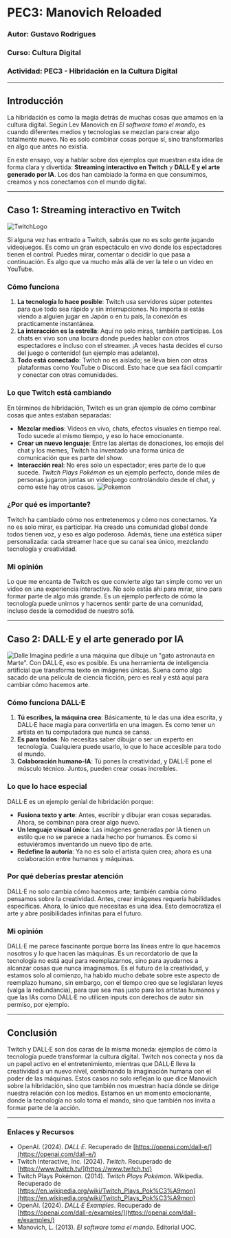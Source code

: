 # **PEC3: Manovich Reloaded**

### **Autor**: Gustavo Rodrigues
### **Curso**: Cultura Digital  
### **Actividad**: PEC3 - Hibridación en la Cultura Digital  
---

## **Introducción**

La hibridación es como la magia detrás de muchas cosas que amamos en la cultura digital. Según Lev Manovich en *El software toma el mando*, es cuando diferentes medios y tecnologías se mezclan para crear algo totalmente nuevo. No es solo combinar cosas porque sí, sino transformarlas en algo que antes no existía.

En este ensayo, voy a hablar sobre dos ejemplos que muestran esta idea de forma clara y divertida: **Streaming interactivo en Twitch** y **DALL·E y el arte generado por IA**. Los dos han cambiado la forma en que consumimos, creamos y nos conectamos con el mundo digital.

---

## **Caso 1: Streaming interactivo en Twitch**
![TwitchLogo](https://cdn.m7g.twitch.tv/ba46b4e5e395b11efd34/assets/uploads/generic-email-header-1.jpg?w=1200&h=630&fm=jpg&auto=format)

Si alguna vez has entrado a Twitch, sabrás que no es solo gente jugando videojuegos. Es como un gran espectáculo en vivo donde los espectadores tienen el control. Puedes mirar, comentar o decidir lo que pasa a continuación. Es algo que va mucho más allá de ver la tele o un video en YouTube.

### **Cómo funciona**
1. **La tecnología lo hace posible**: Twitch usa servidores súper potentes para que todo sea rápido y sin interrupciones. No importa si estás viendo a alguien jugar en Japón o en tu país, la conexión es practicamente instantánea.
2. **La interacción es la estrella**: Aquí no solo miras, también participas. Los chats en vivo son una locura donde puedes hablar con otros espectadores e incluso con el streamer. ¡A veces hasta decides el curso del juego o contenido! (un ejemplo mas adelante).
3. **Todo está conectado**: Twitch no es aislado; se lleva bien con otras plataformas como YouTube o Discord. Esto hace que sea fácil compartir y conectar con otras comunidades.

### **Lo que Twitch está cambiando**
En términos de hibridación, Twitch es un gran ejemplo de cómo combinar cosas que antes estaban separadas:
- **Mezclar medios**: Videos en vivo, chats, efectos visuales en tiempo real. Todo sucede al mismo tiempo, y eso lo hace emocionante.
- **Crear un nuevo lenguaje**: Entre las alertas de donaciones, los emojis del chat y los memes, Twitch ha inventado una forma única de comunicación que es parte del show.
- **Interacción real**: No eres solo un espectador; eres parte de lo que sucede. *Twitch Plays Pokémon* es un ejemplo perfecto, donde miles de personas jugaron juntas un videojuego controlándolo desde el chat, y como este hay otros casos.
![Pokemon](https://platform.polygon.com/wp-content/uploads/sites/2/chorus/uploads/chorus_asset/file/13754005/twitch_plays_pokemon_feature1.0.jpg?quality=90&strip=all&crop=0.016447368421055,0,99.967105263158,100)

### **¿Por qué es importante?**
Twitch ha cambiado cómo nos entretenemos y cómo nos conectamos. Ya no es solo mirar, es participar. Ha creado una comunidad global donde todos tienen voz, y eso es algo poderoso. Además, tiene una estética súper personalizada: cada streamer hace que su canal sea único, mezclando tecnología y creatividad.

### **Mi opinión**
Lo que me encanta de Twitch es que convierte algo tan simple como ver un video en una experiencia interactiva. No solo estás ahí para mirar, sino para formar parte de algo más grande. Es un ejemplo perfecto de cómo la tecnología puede unirnos y hacernos sentir parte de una comunidad, incluso desde la comodidad de nuestro sofá.

---

## **Caso 2: DALL·E y el arte generado por IA**
![Dalle](https://cdn.analyticsvidhya.com/wp-content/uploads/2024/07/Dalle-3--scaled.jpg)
Imagina pedirle a una máquina que dibuje un "gato astronauta en Marte". Con DALL·E, eso es posible. Es una herramienta de inteligencia artificial que transforma texto en imágenes únicas. Suena como algo sacado de una película de ciencia ficción, pero es real y está aquí para cambiar cómo hacemos arte.

### **Cómo funciona DALL·E**
1. **Tú escribes, la máquina crea**: Básicamente, tú le das una idea escrita, y DALL·E hace magia para convertirla en una imagen. Es como tener un artista en tu computadora que nunca se cansa.
2. **Es para todos**: No necesitas saber dibujar o ser un experto en tecnología. Cualquiera puede usarlo, lo que lo hace accesible para todo el mundo.
3. **Colaboración humano-IA**: Tú pones la creatividad, y DALL·E pone el músculo técnico. Juntos, pueden crear cosas increíbles.

### **Lo que lo hace especial**
DALL·E es un ejemplo genial de hibridación porque:
- **Fusiona texto y arte**: Antes, escribir y dibujar eran cosas separadas. Ahora, se combinan para crear algo nuevo.
- **Un lenguaje visual único**: Las imágenes generadas por IA tienen un estilo que no se parece a nada hecho por humanos. Es como si estuviéramos inventando un nuevo tipo de arte.
- **Redefine la autoría**: Ya no es solo el artista quien crea; ahora es una colaboración entre humanos y máquinas.

### **Por qué deberías prestar atención**
DALL·E no solo cambia cómo hacemos arte; también cambia cómo pensamos sobre la creatividad. Antes, crear imágenes requería habilidades específicas. Ahora, lo único que necesitas es una idea. Esto democratiza el arte y abre posibilidades infinitas para el futuro.

### **Mi opinión**
DALL·E me parece fascinante porque borra las líneas entre lo que hacemos nosotros y lo que hacen las máquinas. Es un recordatorio de que la tecnología no está aquí para reemplazarnos, sino para ayudarnos a alcanzar cosas que nunca imaginamos. Es el futuro de la creatividad, y estamos solo al comienzo, ha habido mucho debate sobre este aspecto de reemplazo humano, sin embargo, con el tiempo creo que se legislaran leyes (valga la redundancia), para que sea mas justo para los artistas humanos y que las IAs como DALL·E no utilicen inputs con derechos de autor sin permiso, por ejemplo.

---

## **Conclusión**

Twitch y DALL·E son dos caras de la misma moneda: ejemplos de cómo la tecnología puede transformar la cultura digital. Twitch nos conecta y nos da un papel activo en el entretenimiento, mientras que DALL·E lleva la creatividad a un nuevo nivel, combinando la imaginación humana con el poder de las máquinas. Estos casos no solo reflejan lo que dice Manovich sobre la hibridación, sino que también nos muestran hacia dónde se dirige nuestra relación con los medios. Estamos en un momento emocionante, donde la tecnología no solo toma el mando, sino que también nos invita a formar parte de la acción.

---

### **Enlaces y Recursos**

- OpenAI. (2024). *DALL·E*. Recuperado de [https://openai.com/dall-e/](https://openai.com/dall-e/)
- Twitch Interactive, Inc. (2024). *Twitch*. Recuperado de [https://www.twitch.tv/](https://www.twitch.tv/)
- Twitch Plays Pokémon. (2014). *Twitch Plays Pokémon*. Wikipedia. Recuperado de [https://en.wikipedia.org/wiki/Twitch_Plays_Pok%C3%A9mon](https://en.wikipedia.org/wiki/Twitch_Plays_Pok%C3%A9mon)
- OpenAI. (2024). *DALL·E Examples*. Recuperado de [https://openai.com/dall-e/examples/](https://openai.com/dall-e/examples/)
- Manovich, L. (2013). *El software toma el mando*. Editorial UOC.
